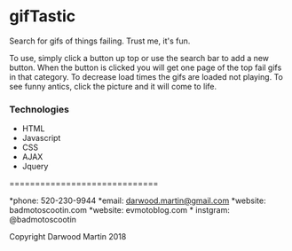 # gifTastic
Search for gifs of things failing.  Trust me, it's fun. 

To use, simply click a button up top or use the search bar to add a new button.
When the button is clicked you will get one page of the top fail gifs in that category.
To decrease load times the gifs are loaded not playing.  To see funny antics, click the picture and it will come to life.

### Technologies
- HTML
- Javascript 
- CSS
- AJAX
- Jquery


=============================

*phone: 520-230-9944 
*email: darwood.martin@gmail.com 
*website: badmotoscootin.com 
*website: evmotoblog.com *
instgram: @badmotoscootin

Copyright Darwood Martin 2018
